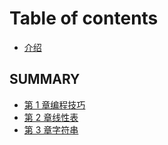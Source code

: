 # Table of contents

* [介绍](README.md)

## SUMMARY

* [第 1 章编程技巧](summary/1.-bian-cheng-ji-qiao.md)
* [第 2 章线性表](summary/2.-xian-xing-biao.md)
* [第 3 章字符串](summary/3.-zi-fu-chuan.md)

